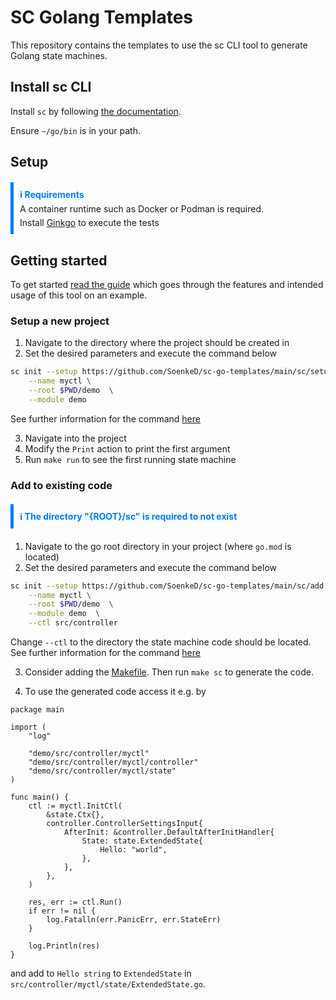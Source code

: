 # SC Golang Templates
This repository contains the templates to use the sc CLI tool 
to generate Golang state machines.

## Install sc CLI
Install `sc` by following [the documentation](https://github.com/SoenkeD/sc/tree/main#install-sc).

Ensure `~/go/bin` is in your path. 

## Setup

<div style="border-left: 5px solid #007bff; padding: 10px; margin: 20px 0;">
    <strong style="color: #007bff;">ℹ️ Requirements</strong>
    <p style="margin: 5px 0 0 0;">
        A container runtime such as Docker or Podman is required.
    </p>
	<p style="margin: 5px 0 0 0;">
        Install <a href="https://onsi.github.io/ginkgo/">Ginkgo</a> to execute the tests
    </p>
</div>

## Getting started
To get started [read the guide](docs/getting_started.md) which
goes through the features and intended usage of this tool
on an example.

### Setup a new project

1. Navigate to the directory where the project should be created in
2. Set the desired parameters and execute the command below 
```bash
sc init --setup https://github.com/SoenkeD/sc-go-templates/main/sc/setup \
	--name myctl \
	--root $PWD/demo  \
	--module demo
```
See further information for the command
[here](https://github.com/SoenkeD/sc/blob/main/docs/features.md) 

3. Navigate into the project
4. Modify the `Print` action to print the first argument
5. Run `make run` to see the first running state machine



### Add to existing code
<div style="border-left: 5px solid #007bff; padding: 10px; margin: 20px 0;">
    <strong style="color: #007bff;">
    ℹ️ The directory "{ROOT}/sc" is required to not exist
    </strong>
</div>

1. Navigate to the go root directory in your project 
(where `go.mod` is located)
2. Set the desired parameters and execute the command below 
```bash
sc init --setup https://github.com/SoenkeD/sc-go-templates/main/sc/add \
	--name myctl \
	--root $PWD/demo  \
	--module demo  \
    --ctl src/controller
```

Change `--ctl` to the directory the state machine code should be located.
See further information for the command
[here](https://github.com/SoenkeD/sc/blob/main/docs/features.md) 

3. Consider adding the [Makefile](sc/setup//Makefile.tpl). 
Then run `make sc` to generate the code. 

4. To use the generated code access it e.g. by
```golang
package main

import (
	"log"

	"demo/src/controller/myctl"
	"demo/src/controller/myctl/controller"
	"demo/src/controller/myctl/state"
)

func main() {
	ctl := myctl.InitCtl(
		&state.Ctx{},
		controller.ControllerSettingsInput{
			AfterInit: &controller.DefaultAfterInitHandler{
				State: state.ExtendedState{
					Hello: "world",
				},
			},
		},
	)

	res, err := ctl.Run()
	if err != nil {
		log.Fatalln(err.PanicErr, err.StateErr)
	}

	log.Println(res)
}
```
and add to `Hello string` to `ExtendedState` 
in `src/controller/myctl/state/ExtendedState.go`.